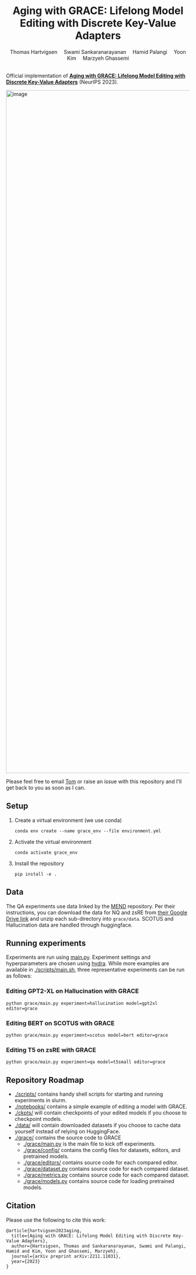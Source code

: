 <div align="center">
  
  <div>
  <h1>Aging with GRACE: Lifelong Model Editing with Discrete Key-Value Adapters</h1>
  </div>

  <div>
      Thomas Hartvigsen&emsp; Swami Sankaranarayanan&emsp; Hamid Palangi&emsp; Yoon Kim&emsp; Marzyeh Ghassemi
  </div>
  <br/>

</div>

Official implementation of **[Aging with GRACE: Lifelong Model Editing with Discrete Key-Value Adapters](https://arxiv.org/abs/2211.11031)** (NeurIPS 2023).

<img width="1866" alt="image" src="https://github.com/Thartvigsen/GRACE/assets/26936677/8f28ab99-2411-4fd8-949b-8373ebfff3b5">

Please feel free to email [Tom](https://www.tomhartvigsen.com) or raise an issue with this repository and I'll get back to you as soon as I can.

## Setup
1. Create a virtual environment (we use conda)
    ```
    conda env create --name grace_env --file environment.yml
    ```
2. Activate the virtual environment
    ```
    conda activate grace_env
    ```
3. Install the repository
    ```
    pip install -e .
    ```

## Data
The QA experiments use data linked by the [MEND](https://github.com/eric-mitchell/mend) repository. Per their instructions, you can download the data for NQ and zsRE from [their Google Drive link](https://drive.google.com/drive/folders/1jAqBE45jEKR-5pMkwxlVQ0V8eKxqWbxA) and unzip each sub-directory into `grace/data`. SCOTUS and Hallucination data are handled through huggingface.

## Running experiments
Experiments are run using [main.py](./grace/main.py). Experiment settings and hyperparameters are chosen using [hydra](https://github.com/facebookresearch/hydra). While more examples are available in [./scripts/main.sh](./scripts/main.sh), three representative experiments can be run as follows:

### Editing GPT2-XL on Hallucination with GRACE
```
python grace/main.py experiment=hallucination model=gpt2xl editor=grace
```

### Editing BERT on SCOTUS with GRACE
```
python grace/main.py experiment=scotus model=bert editor=grace
```

### Editing T5 on zsRE with GRACE
```
python grace/main.py experiment=qa model=t5small editor=grace
```

## Repository Roadmap
* [./scripts/](./scripts/) contains handy shell scripts for starting and running experiments in slurm.
* [./notebooks/](./notebooks/) contains a simple example of editing a model with GRACE.
* [./ckpts/](./ckpts/) will contain checkpoints of your edited models if you choose to checkpoint models.
* [./data/](./data/) will contain downloaded datasets if you choose to cache data yourself instead of relying on HuggingFace.
* [./grace/](./grace/) contains the source code to GRACE
    * [./grace/main.py](./grace/main.py) is the main file to kick off experiments.
    * [./grace/config/](./grace/config/) contains the config files for datasets, editors, and pretrained models.
    * [./grace/editors/](./grace/editors/) contains source code for each compared editor.
    * [./grace/dataset.py](./grace/dataset.py) contains source code for each compared dataset.
    * [./grace/metrics.py](./grace/metrics.py) contains source code for each compared dataset.
    * [./grace/models.py](./grace/models.py) contains source code for loading pretrained models.

## Citation
Please use the following to cite this work:
```
@article{hartvigsen2023aging,
  title={Aging with GRACE: Lifelong Model Editing with Discrete Key-Value Adapters},
  author={Hartvigsen, Thomas and Sankaranarayanan, Swami and Palangi, Hamid and Kim, Yoon and Ghassemi, Marzyeh},
  journal={arXiv preprint arXiv:2211.11031},
  year={2023}
}
```
